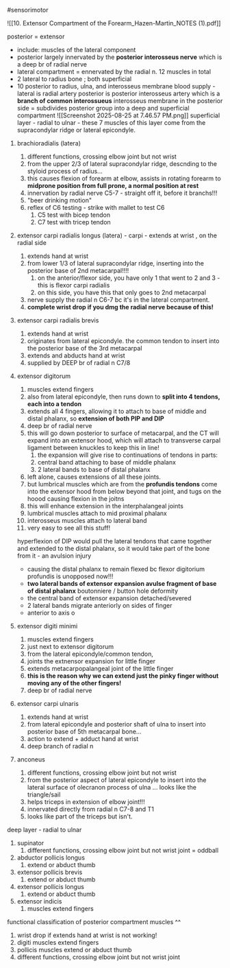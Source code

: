 #sensorimotor 

![[10. Extensor Compartment of the Forearm_Hazen-Martin_NOTES (1).pdf]]

posterior = extensor 
- include: muscles of the lateral component
- posterior largely innervated by the **posterior interosseus nerve** which is a deep br of radial nerve
- lateral compartment = ennervated by the radial n. 
12 muscles in total 
- 2 lateral to radius bone ; both superficial 
- 10 posterior to radius, ulna, and interosseus membrane
blood supply - lateral is radial artery 
posterior is posterior interosseus artery which is a **branch of common interossueus**
	interosseus membrane in the posterior side = subdivides posterior group into a deep and superficial compartment 
![[Screenshot 2025-08-25 at 7.46.57 PM.png]]
superficial layer - radial to ulnar  - these 7 muscles of this layer come from the supracondylar ridge or lateral epicondyle. 
1. brachioradialis (latera)
	1. different functions, crossing elbow joint but not wrist 
	2. from the upper 2/3 of lateral supracondylar ridge, descnding to the styloid process of radius... 
	3. this causes flexion of forearm at elbow, assists in rotating forearm to **midprone position from full prone, a normal position at rest**
	4. innervation by radial nerve C5-7  - straight off it, before it branchs!!!
	5. "beer drinking motion" 
	6. reflex of C6 testing - strike with mallet to test C6 
		1. C5 test with bicep tendon 
		2. C7 test with tricep tendon 
2. extensor carpi radialis longus (latera) - carpi - extends at wrist , on the radial side 
	1. extends hand at wrist 
	2. from lower 1/3 of lateral supracondylar ridge, inserting into the posterior base of 2nd metacarpal!!!!
		1. on the anterior/flexor side, you have only 1 that went to 2 and 3 - this is flexor carpi radialis 
		2. on this side, you have this that only goes to 2nd metacarpal 
	3. nerve supply the radial n C6-7 bc it's in the lateral compartment. 
	4. **complete wrist drop if you dmg the radial nerve because of this!** 
3. extensor carpi radialis brevis
	1. extends hand at wrist 
	2. originates from lateral epicondyle. the common tendon to insert into the posterior base of the 3rd metacarpal 
	3. extends and abducts hand at wrist 
	4. supplied by DEEP br of radial n C7/8
4. extensor digitorum 
	1. muscles extend fingers 
	2. also from lateral epicondyle, then runs down to **split into 4 tendons, each into a tendon**
	3. extends all 4 fingers, allowing it to attach to base of middle and distal phalanx, so **extension of both PIP and DIP**
	4. deep br of radial nerve 
	5. this will go down posterior to surface of metacarpal, and the CT will expand into an extensor hood, which will attach to transverse carpal ligament between knuckles to keep this in line! 
		1. the expansion will give rise to continuations of tendons in parts: 
		2. central band attaching to base of middle phalanx 
		3. 2 lateral bands to base of distal phalanx 
	6. left alone, causes extensions of all these joints. 
	7. but lumbrical muscles which are from the **profundis tendons** come into the extensor hood from below beyond that joint, and tugs on the hoood causing flexion in the joitns 
	8. this will enhance extension in the interphalangeal joints
	9. lumbrical muscles attach to mid proximal phalanx 
	10. interosseus muscles attach to lateral band 
	11. very easy to see all this stuff! 
	
	hyperflexion of DIP would pull the lateral tendons that came together and extended to the distal phalanx, so it would take part of the bone from it - an avulsion injury 
	- causing the distal phalanx to remain flexed bc flexor digitorium profundis is unopposed now!!! 
	- **two lateral bands of extensor expansion avulse fragment of base of distal phalanx**
	boutonniere / button hole deformity 
	- the central band of extensor expansion detached/severed
	- 2 lateral bands migrate anteriorly on sides of finger 
	- anterior to axis o
5. extensor digiti minimi 
	1. muscles extend fingers 
	2. just next to extensor digitorum 
	3. from the lateral epicondyle/common tendon, 
	4. joints the extnensor expansion for little finger 
	5. extends metacarpopalangeal joint of the little finger
	6. **this is the reason why we can extend just the pinky finger without moving any of the other fingers!**
	7. deep br of radial nerve 
6. extensor carpi ulnaris 
	1. extends hand at wrist  
	2. from lateral epicondyle and posterior shaft of ulna to insert into posterior base of 5th metacarpal bone... 
	3. action to extend + adduct hand at wrist 
	4. deep branch of radial n 
7. anconeus 
	1. different functions, crossing elbow joint but not wrist 
	2. from the posterior aspect of lateral epicondyle to insert into the lateral surface of olecranon process of ulna ... looks like the triangle/sail 
	3. helps triceps in extension of elbow joint!!!
	4. innervated directly from radial n C7-8 and T1 
	5. looks like part of the triceps but isn't. 

deep layer - radial to ulnar 
1. supinator
	1. different functions, crossing elbow joint but not wrist joint = oddball 
2. abductor pollicis longus 
	1. extend or abduct thumb 
3. extensor pollicis brevis 
	1. extend or abduct thumb 
4. extensor pollicis longus 
	1. extend or abduct thumb 
5. extensor indicis 
	1. muscles extend fingers 

functional classification of posterior compartment muscles ^^
1. wrist drop if extends hand at wrist is not working! 
2. digiti muscles extend fingers 
3. pollicis muscles extend or abduct thumb 
4. different functions, crossing elbow joint but not wrist joint 